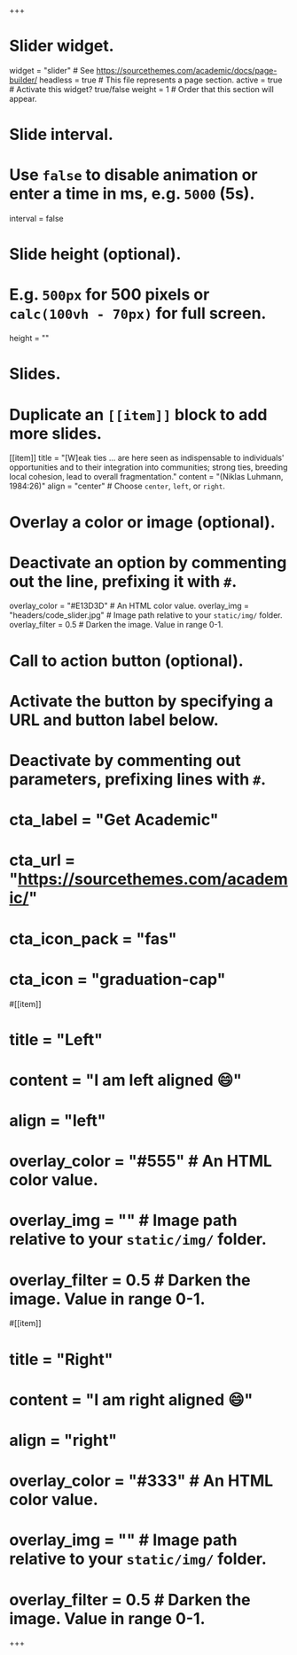 +++
# Slider widget.
widget = "slider"  # See https://sourcethemes.com/academic/docs/page-builder/
headless = true  # This file represents a page section.
active = true  # Activate this widget? true/false
weight = 1  # Order that this section will appear.

# Slide interval.
# Use `false` to disable animation or enter a time in ms, e.g. `5000` (5s).
interval = false

# Slide height (optional).
# E.g. `500px` for 500 pixels or `calc(100vh - 70px)` for full screen.
height = ""

# Slides.
# Duplicate an `[[item]]` block to add more slides.
[[item]]
  title = "[W]eak ties ... are here seen as indispensable to individuals' opportunities and to their integration into communities; strong ties, breeding local cohesion, lead to overall fragmentation."
  content = "(Niklas Luhmann, 1984:26)"
  align = "center"  # Choose `center`, `left`, or `right`.

  # Overlay a color or image (optional).
  #   Deactivate an option by commenting out the line, prefixing it with `#`.
  overlay_color = "#E13D3D"  # An HTML color value.
  overlay_img = "headers/code_slider.jpg"  # Image path relative to your `static/img/` folder.
  overlay_filter = 0.5  # Darken the image. Value in range 0-1.

  # Call to action button (optional).
  #   Activate the button by specifying a URL and button label below.
  #   Deactivate by commenting out parameters, prefixing lines with `#`.
#  cta_label = "Get Academic"
#  cta_url = "https://sourcethemes.com/academic/"
#  cta_icon_pack = "fas"
#  cta_icon = "graduation-cap"

#[[item]]
#  title = "Left"
#  content = "I am left aligned :smile:"
#  align = "left"

#  overlay_color = "#555"  # An HTML color value.
#  overlay_img = ""  # Image path relative to your `static/img/` folder.
#  overlay_filter = 0.5  # Darken the image. Value in range 0-1.

#[[item]]
#  title = "Right"
#  content = "I am right aligned :smile:"
#  align = "right"

#  overlay_color = "#333"  # An HTML color value.
#  overlay_img = ""  # Image path relative to your `static/img/` folder.
#  overlay_filter = 0.5  # Darken the image. Value in range 0-1.
+++
